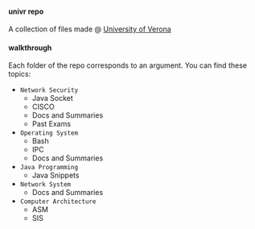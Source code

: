 #### univr repo
A collection of files made @ [University of Verona](http://www.di.univr.it)

#### walkthrough
Each folder of the repo corresponds to an argument. You can find these topics:

- `Network Security`
  - Java Socket
  - CISCO
  - Docs and Summaries
  - Past Exams
- `Operating System`
  - Bash
  - IPC
  - Docs and Summaries
- `Java Programming`
  - Java Snippets
- `Network System`
  - Docs and Summaries
- `Computer Architecture`
  - ASM
  - SIS

